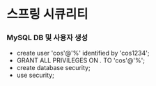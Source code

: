 # 스프링 시큐리티

### MySQL DB 및 사용자 생성

* create user 'cos'@'%' identified by 'cos1234';
* GRANT ALL PRIVILEGES ON *.* TO 'cos'@'%';
* create database security;
* use security;